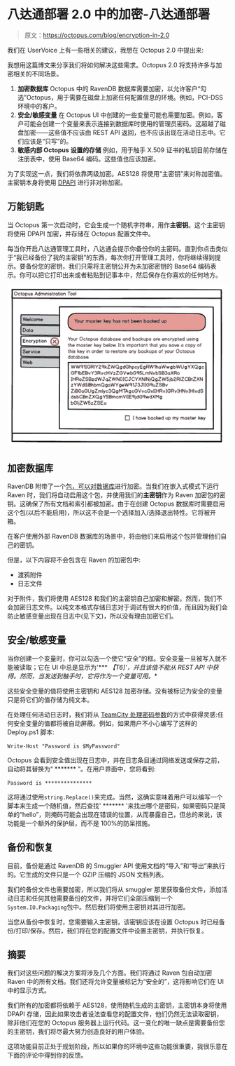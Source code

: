 # 八达通部署 2.0 中的加密-八达通部署

> 原文：<https://octopus.com/blog/encryption-in-2.0>

我们在 UserVoice 上有一些相关的建议，我想在 Octopus 2.0 中提出来:

我想用这篇博文来分享我们将如何解决这些需求。Octopus 2.0 将支持许多与加密相关的不同场景。

1.  **加密数据库**
    Octopus 中的 RavenDB 数据库需要加密，以允许客户“勾选”Octopus，用于需要在磁盘上加密任何配置信息的环境。例如，PCI-DSS 环境中的客户。
2.  **安全/敏感变量**
    在 Octopus UI 中创建的一些变量可能也需要加密。例如，客户可能会创建一个变量来表示连接到数据库时使用的管理员密码。这超越了磁盘加密——这些值不应该由 REST API 返回，也不应该出现在活动日志中。它们应该是“只写”的。
3.  **敏感内部 Octopus 设置的存储**
    例如，用于触手 X.509 证书的私钥目前存储在注册表中，使用 Base64 编码。这些值也应该加密。

为了实现这一点，我们将依靠两级加密。AES128 将使用“主密钥”来对称加密值。主密钥本身将使用 [DPAPI](http://msdn.microsoft.com/en-us/library/ms995355.aspx) 进行非对称加密。

## 万能钥匙

当 Octopus 第一次启动时，它会生成一个随机字符串，用作**主密钥**。这个主密钥将使用 DPAPI 加密，并存储在 Octopus 配置文件中。

每当你开启八达通管理工具时，八达通会提示你备份你的主密码。直到你点击类似于“我已经备份了我的主密钥”的东西，每次你打开管理工具时，你将继续得到提示。要备份您的密钥，我们只需将主密钥公开为未加密密钥的 Base64 编码表示。你可以把它打印出来或者粘贴到记事本中，然后保存在你喜欢的任何地方。

![Backing up your master key](img/f652833d50009605ed8eeded78ad62cd.png)

## 加密数据库

RavenDB 附带了一个[包，可以对数据库](http://ravendb.net/docs/2.0/server/extending/bundles/encryption)进行加密。当我们在嵌入式模式下运行 Raven 时，我们将自动启用这个包，并使用我们的**主密钥**作为 Raven 加密包的密钥。这确保了所有文档和索引都被加密。由于在创建 Octopus 数据库时需要启用这个包(以后不能启用)，所以这不会是一个选择加入/选择退出特性。它将被开箱。

在客户使用外部 RavenDB 数据库的场景中，将由他们来启用这个包并管理他们自己的密钥。

但是，以下内容将不会包含在 Raven 的加密包中:

*   渡鸦附件
*   日志文件

对于附件，我们将使用 AES128 和我们的主密钥自己加密和解密。然而，我们不会加密日志文件。以纯文本格式存储日志对于调试有很大的价值，而且因为我们会防止敏感变量出现在日志中(见下文)，所以没有理由加密它们。

## 安全/敏感变量

当你创建一个变量时，你可以勾选一个使它“安全”的框。安全变量一旦被写入就不能被读取；它在 UI 中总是显示为'*** *【T6]'，并且该值不能从 REST API 中获得。然而，当发送到触手时，它将作为一个变量可用。**

这些安全变量的值将使用主密钥和 AES128 加密存储。没有被标记为安全的变量只是将它们的值存储为纯文本。

在处理任何活动日志时，我们将从 [TeamCity 处理密码参数](http://confluence.jetbrains.com/display/TCD7/Typed+Parameters)的方式中获得灵感:任何安全变量的值都将被自动屏蔽。例如，如果用户不小心编写了这样的 Deploy.ps1 脚本:

```
Write-Host "Password is $MyPassword" 
```

Octopus 会看到安全值出现在日志中，并在日志条目通过网络发送或保存之前，自动将其替换为“ ******* ”。在用户界面中，您将看到:

```
Password is *************** 
```

这将通过使用`string.Replace()`来完成。当然，这确实意味着用户可以编写一个脚本来生成一个随机值，然后查找' ******* '来找出哪个是密码，如果密码只是简单的“hello”，则掩码可能会出现在错误的位置，从而暴露自己，但总的来说，该功能是一个额外的保护层，而不是 100%的防呆措施。

## 备份和恢复

目前，备份是通过 RavenDB 的 Smuggler API 使用文档的“导入”和“导出”来执行的。它生成的文件只是一个 GZIP 压缩的 JSON 文档列表。

我们的备份文件也需要加密，所以我们将从 smuggler 那里获取备份文件，添加活动日志和任何其他需要备份的文件，并将它们全部压缩到一个`System.IO.Packaging`包中。然后我们将使用主密钥对其进行加密。

当您从备份中恢复时，您需要输入主密钥，该密钥应该在设置 Octopus 时已经备份/打印/保存。然后，我们将在您的配置文件中设置主密钥，并执行恢复。

## 摘要

我们对这些问题的解决方案将涉及几个方面。我们将通过 Raven 包自动加密 Raven 中的所有文档。我们还将允许变量被标记为“安全的”，这将影响它们在 UI 中的显示方式。

我们所有的加密都将依赖于 AES128，使用随机生成的主密钥，主密钥本身将使用 DPAPI 存储，因此如果攻击者设法查看您的配置文件，他们仍然无法读取密钥，除非他们在您的 Octopus 服务器上运行代码。这一变化的唯一缺点是需要备份您的主密钥，我们将尽最大努力创造良好的用户体验。

这项功能目前正处于规划阶段，所以如果你的环境中这些功能很重要，我很乐意在下面的评论中得到你的反馈。